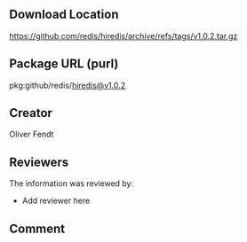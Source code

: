 ## Download Location

https://github.com/redis/hiredis/archive/refs/tags/v1.0.2.tar.gz

## Package URL (purl)

pkg:github/redis/hiredis@v1.0.2

## Creator

Oliver Fendt

## Reviewers

The information was reviewed by:

* Add reviewer here

## Comment

